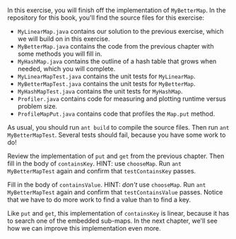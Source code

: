 In this exercise, you will finish off the implementation of `MyBetterMap`.  In the repository for this book, you'll find the source files for this exercise:



*  `MyLinearMap.java` contains our solution to the previous exercise, which we will build on in this exercise.
*  `MyBetterMap.java` contains the code from the previous chapter with some methods you will fill in.
*  `MyHashMap.java` contains the outline of a hash table that grows when needed, which you will complete.
*  `MyLinearMapTest.java` contains the unit tests for `MyLinearMap`.
*  `MyBetterMapTest.java` contains the unit tests for `MyBetterMap`.
*  `MyHashMapTest.java` contains the unit tests for `MyHashMap`.
*  `Profiler.java` contains code for measuring and plotting runtime versus problem size.
*  `ProfileMapPut.java` contains code that profiles the `Map.put` method. 

As usual, you should run `ant build` to compile the source files. Then run `ant MyBetterMapTest`. Several tests should fail, because you have some work to do!


Review the implementation of `put` and `get` from the previous chapter. Then fill in the body of `containsKey`. HINT: use `chooseMap`. Run `ant MyBetterMapTest` again and confirm that `testContainsKey` passes.


Fill in the body of `containsValue`. HINT: *don't* use `chooseMap`.  Run `ant MyBetterMapTest` again and confirm that `testContainsValue` passes. Notice that we have to do more work to find a value than to find a key.

Like `put` and `get`, this implementation of `containsKey` is linear, because it has to search one of the embedded sub-maps.  In the next chapter, we'll see how we can improve this implementation even more.